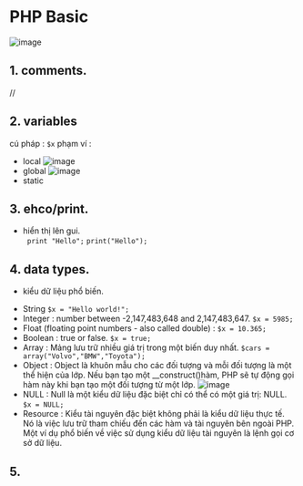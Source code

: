 # PHP Basic
![image](https://github.com/user-attachments/assets/8febb743-0681-4a5c-a8b5-8631634bc56c)
## 1. comments.
 //
## 2. variables
cú pháp : 
```$x```
phạm ví : 
- local
![image](https://github.com/user-attachments/assets/8a55e15c-10a5-42d2-a447-3a1ede06ca9e)
- global
![image](https://github.com/user-attachments/assets/bbb28f82-d53a-47c9-8079-d685af52ef51)
- static
## 3.  ehco/print.
- hiển thị lên gui.  
``` print "Hello";```
```print("Hello");```
## 4. data types.
- kiểu dữ liệu phổ biến.
+ String
```$x = "Hello world!";```
+ Integer : number between -2,147,483,648 and 2,147,483,647.
```$x = 5985;```
+ Float (floating point numbers - also called double) :
```$x = 10.365;```
+ Boolean : true or false.
```$x = true; ```
+ Array : Mảng lưu trữ nhiều giá trị trong một biến duy nhất.
 ```$cars = array("Volvo","BMW","Toyota");```
+ Object : Object là khuôn mẫu cho các đối tượng và mỗi đối tượng là một thể hiện của lớp.
Nếu bạn tạo một __construct()hàm, PHP sẽ tự động gọi hàm này khi bạn tạo một đối tượng từ một lớp.
![image](https://github.com/user-attachments/assets/25a45fa8-e525-468e-b7b2-ebe60553f84f)
+ NULL : Null là một kiểu dữ liệu đặc biệt chỉ có thể có một giá trị: NULL.
```$x = NULL; ```
+ Resource : Kiểu tài nguyên đặc biệt không phải là kiểu dữ liệu thực tế. Nó là việc lưu trữ tham chiếu đến các hàm và tài nguyên bên ngoài PHP.
Một ví dụ phổ biến về việc sử dụng kiểu dữ liệu tài nguyên là lệnh gọi cơ sở dữ liệu.
## 5. 
